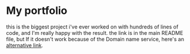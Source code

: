 # My portfolio
this is the biggest project i've ever worked on with hundreds of lines of code, and I'm really happy with the result. the link is in the main README file, but If it doesn't work because of the Domain name service, here's an [alternative link](https://ahmedpersonalsite.netlify.app/).
